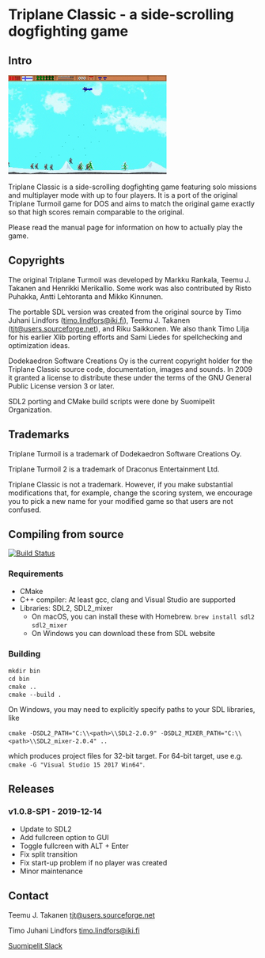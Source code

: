 # Triplane Classic - a side-scrolling dogfighting game

## Intro

![Triplane GIF](https://github.com/suomipelit/suomipelit.github.io/blob/master/gifs/triplane.gif)

Triplane Classic is a side-scrolling dogfighting game featuring solo
missions and multiplayer mode with up to four players. It is a port of
the original Triplane Turmoil game for DOS and aims to match the
original game exactly so that high scores remain comparable to the
original.

Please read the manual page for information on how to actually play
the game.

## Copyrights

The original Triplane Turmoil was developed by Markku Rankala, Teemu
J. Takanen and Henrikki Merikallio. Some work was also contributed by
Risto Puhakka, Antti Lehtoranta and Mikko Kinnunen. 

The portable SDL version was created from the original source by Timo
Juhani Lindfors (timo.lindfors@iki.fi), Teemu J. Takanen
(tjt@users.sourceforge.net), and Riku Saikkonen. We also thank Timo Lilja
for his earlier Xlib porting efforts and Sami Liedes for
spellchecking and optimization ideas.

Dodekaedron Software Creations Oy is the current copyright holder for
the Triplane Classic source code, documentation, images and sounds. In
2009 it granted a license to distribute these under the terms of the
GNU General Public License version 3 or later.

SDL2 porting and CMake build scripts were done by Suomipelit Organization.

## Trademarks

Triplane Turmoil is a trademark of Dodekaedron Software
Creations Oy.

Triplane Turmoil 2 is a trademark of Draconus Entertainment Ltd.

Triplane Classic is not a trademark. However, if you make substantial
modifications that, for example, change the scoring system, we
encourage you to pick a new name for your modified game so that users
are not confused.

## Compiling from source

[![Build Status](https://api.travis-ci.org/suomipelit/triplane.svg?branch=master)](https://travis-ci.org/suomipelit/triplane)

### Requirements

- CMake
- C++ compiler: At least gcc, clang and Visual Studio are supported
- Libraries: SDL2, SDL2_mixer
  - On macOS, you can install these with Homebrew. `brew install sdl2 sdl2_mixer`
  - On Windows you can download these from SDL website

### Building

```shell
mkdir bin
cd bin
cmake ..
cmake --build .
```

On Windows, you may need to explicitly specify paths to your SDL libraries, like
```shell
cmake -DSDL2_PATH="C:\\<path>\\SDL2-2.0.9" -DSDL2_MIXER_PATH="C:\\<path>\\SDL2_mixer-2.0.4" ..
```
which produces project files for 32-bit target. For 64-bit target, use e.g. `cmake -G "Visual Studio 15 2017 Win64"`.

## Releases

### v1.0.8-SP1 - 2019-12-14

- Update to SDL2
- Add fullcreen option to GUI
- Toggle fullcreen with ALT + Enter
- Fix split transition
- Fix start-up problem if no player was created
- Minor maintenance

## Contact

Teemu J. Takanen <tjt@users.sourceforge.net>

Timo Juhani Lindfors <timo.lindfors@iki.fi>

[Suomipelit Slack](https://join.slack.com/t/suomipelit/shared_invite/enQtNDg1ODkwODU4MTE4LWExY2Q3Mjc0ODg3OTY3ZjlmYThkZDRlMDBjZWUwM2I4NWZlZTFkMWI4YjM1OTM1ODQ4NGQ1NGFiNjQ5MjY0NzM)
